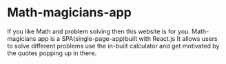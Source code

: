 # Math-magicians-app
If you like Math and problem solving then this website is for you. Math-magicians app is a SPA(single-page-app)built with React.js It allows users to solve different problems use the in-built calculator and get motivated by the quotes popping up in there.
